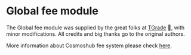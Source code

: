 # Global fee module

The Global fee module was supplied by the great folks at [TGrade](https://github.com/confio/tgrade) 👋, with minor modifications. All credits and big thanks go to the original authors.

More information about Cosmoshub fee system please check [here](../../docs/modules/globalfee/README.md).
